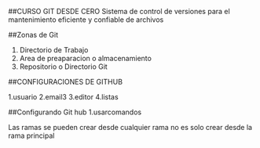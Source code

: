##CURSO GIT DESDE CERO
Sistema de control de versiones
para el mantenimiento eficiente y confiable de 
archivos

##Zonas de Git
1. Directorio de Trabajo
2. Area de preaparacion o almacenamiento
3. Repositorio o Directorio Git


##CONFIGURACIONES DE GITHUB


1.usuario
2.email3
3.editor
4.listas

##Configurando Git hub
1.usarcomandos

Las ramas se pueden crear desde cualquier rama no es solo crear desde la rama principal

